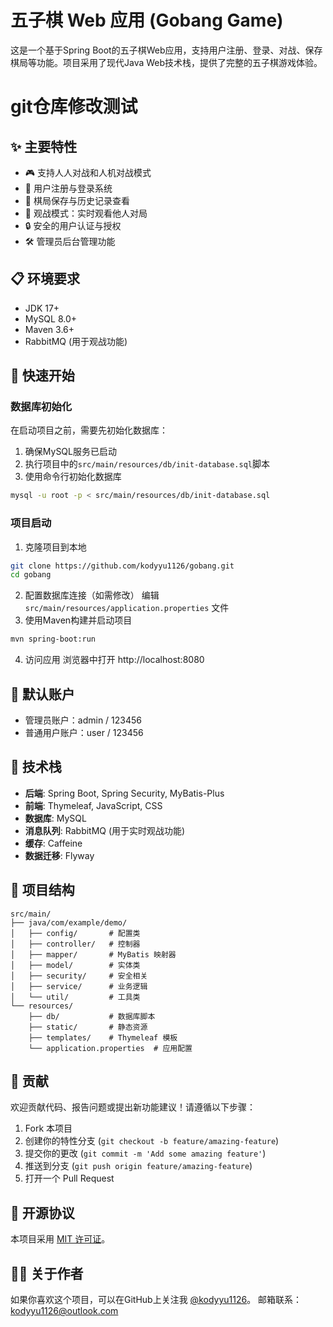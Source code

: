 # 五子棋 Web 应用 (Gobang Game)

这是一个基于Spring Boot的五子棋Web应用，支持用户注册、登录、对战、保存棋局等功能。项目采用了现代Java Web技术栈，提供了完整的五子棋游戏体验。
# git仓库修改测试

## ✨ 主要特性
- 🎮 支持人人对战和人机对战模式
- 👥 用户注册与登录系统
- 💾 棋局保存与历史记录查看
- 👀 观战模式：实时观看他人对局
- 🔒 安全的用户认证与授权
- 🛠️ 管理员后台管理功能

## 📋 环境要求
- JDK 17+
- MySQL 8.0+
- Maven 3.6+
- RabbitMQ (用于观战功能)


## 🚀 快速开始

### 数据库初始化
在启动项目之前，需要先初始化数据库：
1. 确保MySQL服务已启动
2. 执行项目中的`src/main/resources/db/init-database.sql`脚本
3. 使用命令行初始化数据库
```bash
mysql -u root -p < src/main/resources/db/init-database.sql
```

### 项目启动
1. 克隆项目到本地
```bash
git clone https://github.com/kodyyu1126/gobang.git
cd gobang
```
2. 配置数据库连接（如需修改）
   编辑 `src/main/resources/application.properties` 文件
3. 使用Maven构建并启动项目
```bash
mvn spring-boot:run
```
4. 访问应用
   浏览器中打开 http://localhost:8080


## 🔐 默认账户
- 管理员账户：admin / 123456
- 普通用户账户：user / 123456


## 🧩 技术栈
- **后端**: Spring Boot, Spring Security, MyBatis-Plus
- **前端**: Thymeleaf, JavaScript, CSS
- **数据库**: MySQL
- **消息队列**: RabbitMQ (用于实时观战功能)
- **缓存**: Caffeine
- **数据迁移**: Flyway

## 📂 项目结构
```
src/main/
├── java/com/example/demo/
│   ├── config/       # 配置类
│   ├── controller/   # 控制器
│   ├── mapper/       # MyBatis 映射器
│   ├── model/        # 实体类
│   ├── security/     # 安全相关
│   ├── service/      # 业务逻辑
│   └── util/         # 工具类
└── resources/
    ├── db/           # 数据库脚本
    ├── static/       # 静态资源
    ├── templates/    # Thymeleaf 模板
    └── application.properties  # 应用配置
```

## 🤝 贡献
欢迎贡献代码、报告问题或提出新功能建议！请遵循以下步骤：
1. Fork 本项目
2. 创建你的特性分支 (`git checkout -b feature/amazing-feature`)
3. 提交你的更改 (`git commit -m 'Add some amazing feature'`)
4. 推送到分支 (`git push origin feature/amazing-feature`)
5. 打开一个 Pull Request

## 📝 开源协议
本项目采用 [MIT 许可证](LICENSE)。

## 👨‍💻 关于作者
如果你喜欢这个项目，可以在GitHub上关注我 [@kodyyu1126](https://github.com/kodyyu1126)。
邮箱联系：kodyyu1126@outlook.com 

